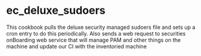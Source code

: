 # ec_deluxe_sudoers

This cookbook pulls the deluxe security managed sudoers file and sets up
a cron entry to do this periodically.  Also sends a web request to securities onBoarding
web service that will manage PAM and other things on the machine and update our CI with the inventoried
machine

